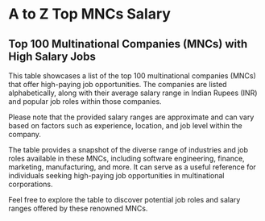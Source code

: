 # A to Z Top MNCs Salary

## Top 100 Multinational Companies (MNCs) with High Salary Jobs

This table showcases a list of the top 100 multinational companies (MNCs) that offer high-paying job opportunities. The companies are listed alphabetically, along with their average salary range in Indian Rupees (INR) and popular job roles within those companies.

Please note that the provided salary ranges are approximate and can vary based on factors such as experience, location, and job level within the company.

The table provides a snapshot of the diverse range of industries and job roles available in these MNCs, including software engineering, finance, marketing, manufacturing, and more. It can serve as a useful reference for individuals seeking high-paying job opportunities in multinational corporations.

Feel free to explore the table to discover potential job roles and salary ranges offered by these renowned MNCs.



